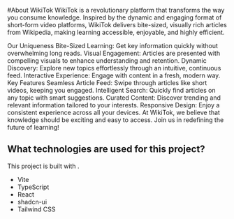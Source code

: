 #About WikiTok
WikiTok is a revolutionary platform that transforms the way you consume knowledge. Inspired by the dynamic and engaging format of short-form video platforms, WikiTok delivers bite-sized, visually rich articles from Wikipedia, making learning accessible, enjoyable, and highly efficient.

Our Uniqueness
Bite-Sized Learning: Get key information quickly without overwhelming long reads.
Visual Engagement: Articles are presented with compelling visuals to enhance understanding and retention.
Dynamic Discovery: Explore new topics effortlessly through an intuitive, continuous feed.
Interactive Experience: Engage with content in a fresh, modern way.
Key Features
Seamless Article Feed: Swipe through articles like short videos, keeping you engaged.
Intelligent Search: Quickly find articles on any topic with smart suggestions.
Curated Content: Discover trending and relevant information tailored to your interests.
Responsive Design: Enjoy a consistent experience across all your devices.
At WikiTok, we believe that knowledge should be exciting and easy to access. Join us in redefining the future of learning!

## What technologies are used for this project?

This project is built with .

- Vite
- TypeScript
- React
- shadcn-ui
- Tailwind CSS
